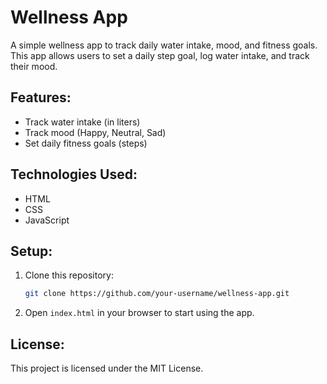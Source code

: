 # Wellness App

A simple wellness app to track daily water intake, mood, and fitness goals. This app allows users to set a daily step goal, log water intake, and track their mood.

## Features:
- Track water intake (in liters)
- Track mood (Happy, Neutral, Sad)
- Set daily fitness goals (steps)

## Technologies Used:
- HTML
- CSS
- JavaScript

## Setup:
1. Clone this repository:
    ```bash
    git clone https://github.com/your-username/wellness-app.git
    ```
2. Open `index.html` in your browser to start using the app.

## License:
This project is licensed under the MIT License.
